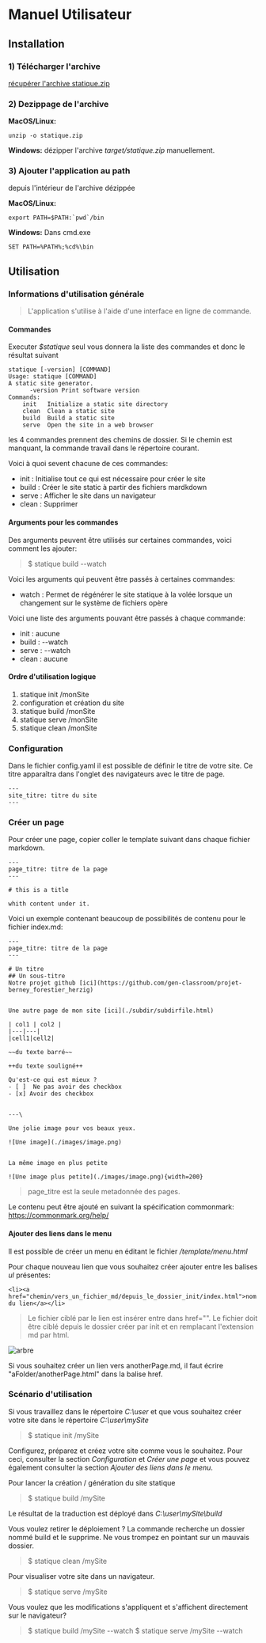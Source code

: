 # Manuel Utilisateur

## Installation

### 1) Télécharger l'archive
[récupérer l'archive statique.zip](https://github.com/gen-classroom/projet-berney_forestier_herzig/releases)

### 2) Dezippage de l'archive
**MacOS/Linux:**

```
unzip -o statique.zip
```

**Windows:**
dézipper l'archive *target/statique.zip* manuellement.

### 3) Ajouter l'application au path
 depuis l'intérieur de l'archive dézippée 
 
**MacOS/Linux:**  
```
export PATH=$PATH:`pwd`/bin
```

**Windows:**
Dans cmd.exe
```  
SET PATH=%PATH%;%cd%\bin
```

## Utilisation

### Informations d'utilisation générale

>L'application s'utilise à l'aide d'une interface en ligne de commande.

#### Commandes

Executer <i>$statique</i> seul vous donnera la liste des commandes et donc le résultat suivant
```
statique [-version] [COMMAND]
Usage: statique [COMMAND]
A static site generator.
      -version Print software version
Commands:
	init   Initialize a static site directory
	clean  Clean a static site
	build  Build a static site
	serve  Open the site in a web browser
```

les 4 commandes prennent des chemins de dossier. Si le chemin est manquant, la commande travail dans le répertoire
courant. 

Voici à quoi sevent chacune de ces commandes:
* init : Initialise tout ce qui est nécessaire pour créer le site
* build : Créer le site static à partir des fichiers mardkdown
* serve : Afficher le site dans un navigateur
* clean : Supprimer 

#### Arguments pour les commandes

Des arguments peuvent être utilisés sur certaines commandes, voici comment les ajouter:
>$ statique build --watch

Voici les arguments qui peuvent être passés à certaines commandes:
* watch : Permet de régénérer le site statique à la volée lorsque un changement sur le système de fichiers opère

Voici une liste des arguments pouvant être passés à chaque commande:
* init : aucune
* build : --watch
* serve : --watch
* clean : aucune

#### Ordre d'utilisation logique

1. statique init /monSite
2. configuration et création du site
3. statique build /monSite
4. statique serve /monSite
5. statique clean /monSite

### Configuration
Dans le fichier config.yaml il est possible de définir le titre de votre site. Ce titre
apparaîtra dans l'onglet des navigateurs avec le titre de page.
```
---
site_titre: titre du site
---
```

### Créer un page
Pour créer une page, copier coller le template suivant dans chaque fichier markdown.
```
---
page_titre: titre de la page
---

# this is a title

whith content under it.
```
Voici un exemple contenant beaucoup de possibilités de contenu pour le fichier index.md:
```
---
page_titre: titre de la page
---

# Un titre
## Un sous-titre
Notre projet github [ici](https://github.com/gen-classroom/projet-berney_forestier_herzig)


Une autre page de mon site [ici](./subdir/subdirfile.html)

| col1 | col2 |
|---|---|
|cell1|cell2|

~~du texte barré~~

++du texte souligné++

Qu'est-ce qui est mieux ?
- [ ]  Ne pas avoir des checkbox
- [x] Avoir des checkbox


---\

Une jolie image pour vos beaux yeux.

![Une image](./images/image.png)


La même image en plus petite

![Une image plus petite](./images/image.png){width=200}

```

> page_titre est la seule metadonnée des pages.

Le contenu peut être ajouté en suivant la spécification commonmark:
https://commonmark.org/help/

#### Ajouter des liens dans le menu
Il est possible de créer un menu en éditant le fichier <i>/template/menu.html</i>

Pour chaque nouveau lien que vous souhaitez créer ajouter entre les balises <i>ul</i> présentes:
```
<li><a href="chemin/vers_un_fichier_md/depuis_le_dossier_init/index.html">nom du lien</a></li>
````
> Le fichier ciblé par le lien est insérer entre dans href="<fichier ici>". Le fichier doit être ciblé depuis 
> le dossier créer par init et en remplacant l'extension md par html.

![arbre](figures/arbre.png)
			      	    
Si vous souhaitez créer un lien vers anotherPage.md, il faut écrire "aFolder/anotherPage.html" dans la balise href.

### Scénario d'utilisation

Si vous travaillez dans le répertoire <i>C:\user</i> et que vous souhaitez créer votre site dans le répertoire <i>C:\user\mySite</i>
>$ statique init /mySite

Configurez, préparez et créez votre site comme vous le souhaitez.
Pour ceci, consulter la section *Configuration* et *Créer une page* et vous pouvez également consulter  la section *Ajouter des liens dans le menu*.

Pour lancer la création / génération du site statique
>$ statique build /mySite

Le résultat de la traduction est déployé dans <i>C:\user\mySite\build</i>

Vous voulez retirer le déploiement ?
La commande recherche un dossier nommé build et le supprime. Ne vous trompez en pointant sur un mauvais dossier.
>$ statique clean /mySite

Pour visualiser votre site dans un navigateur.
>$ statique serve /mySite

Vous voulez que les modifications s'appliquent et s'affichent directement sur le navigateur?
>$ statique build /mySite --watch
>$ statique serve /mySite --watch